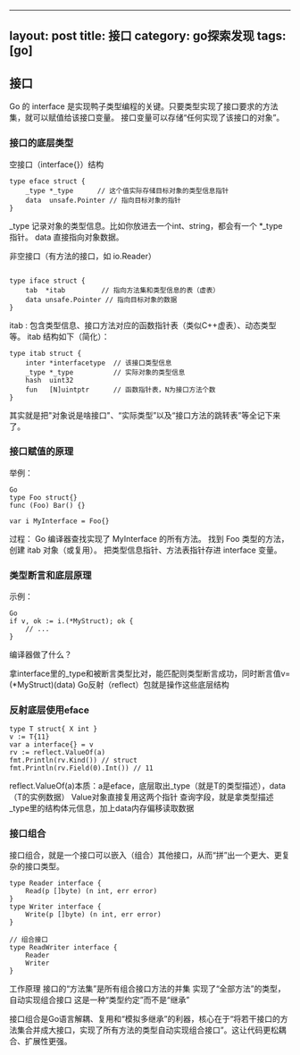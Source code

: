 
---
layout: post 
title: 接口 
category: go探索发现 
tags: [go] 
---


## 接口
Go 的 interface 是实现鸭子类型编程的关键。只要类型实现了接口要求的方法集，就可以赋值给该接口变量。
接口变量可以存储“任何实现了该接口的对象”。

### 接口的底层类型
空接口（interface{}）结构
```
type eface struct {
    _type *_type      // 这个值实际存储目标对象的类型信息指针
    data  unsafe.Pointer // 指向目标对象的指针
}
```
_type 记录对象的类型信息。比如你放进去一个int、string，都会有一个 *_type 指针。
data 直接指向对象数据。

非空接口（有方法的接口，如 io.Reader）
```

type iface struct {
    tab  *itab         // 指向方法集和类型信息的表（虚表）
    data unsafe.Pointer // 指向目标对象的数据
}

```

itab : 包含类型信息、接口方法对应的函数指针表（类似C++虚表）、动态类型等。
itab 结构如下（简化）：

```
type itab struct {
    inter *interfacetype  // 该接口类型信息
    _type *_type          // 实际对象的类型信息
    hash  uint32
    fun   [N]uintptr      // 函数指针表，N为接口方法个数
}
```
其实就是把"对象说是啥接口"、“实际类型”以及“接口方法的跳转表”等全记下来了。


### 接口赋值的原理
举例：
```
Go
type Foo struct{}
func (Foo) Bar() {}

var i MyInterface = Foo{}
```

过程：
Go 编译器查找实现了 MyInterface 的所有方法。
找到 Foo 类型的方法，创建 itab 对象（或复用）。
把类型信息指针、方法表指针存进 interface 变量。


### 类型断言和底层原理
示例：
```
Go
if v, ok := i.(*MyStruct); ok {
    // ...
}
```
编译器做了什么？

拿interface里的_type和被断言类型比对，能匹配则类型断言成功，同时断言值v=(*MyStruct)(data)
Go反射（reflect）包就是操作这些底层结构

### 反射底层使用eface
```
type T struct{ X int }
v := T{11}
var a interface{} = v
rv := reflect.ValueOf(a)
fmt.Println(rv.Kind()) // struct
fmt.Println(rv.Field(0).Int()) // 11
```
reflect.ValueOf(a)本质：a是eface，底层取出_type（就是T的类型描述），data（T的实例数据）
Value对象直接复用这两个指针
查询字段，就是拿类型描述_type里的结构体元信息，加上data内存偏移读取数据

### 接口组合
接口组合，就是一个接口可以嵌入（组合）其他接口，从而“拼”出一个更大、更复杂的接口类型。
```
type Reader interface {
    Read(p []byte) (n int, err error)
}
type Writer interface {
    Write(p []byte) (n int, err error)
}

// 组合接口
type ReadWriter interface {
    Reader
    Writer
}
```

工作原理
接口的“方法集”是所有组合接口方法的并集
实现了“全部方法”的类型，自动实现组合接口
这是一种“类型约定”而不是“继承”

接口组合是Go语言解耦、复用和“模拟多继承”的利器，核心在于“将若干接口的方法集合并成大接口，实现了所有方法的类型自动实现组合接口”。这让代码更松耦合、扩展性更强。

